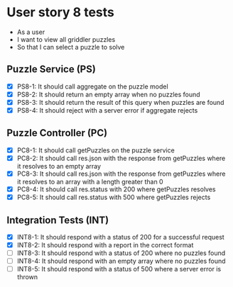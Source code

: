 # User story 8 tests

- As a user
- I want to view all griddler puzzles
- So that I can select a puzzle to solve

## Puzzle Service (PS)

- [x] PS8-1: It should call aggregate on the puzzle model
- [x] PS8-2: It should return an empty array when no puzzles found
- [x] PS8-3: It should return the result of this query when puzzles are found
- [x] PS8-4: It should reject with a server error if aggregate rejects

## Puzzle Controller (PC)

- [x] PC8-1: It should call getPuzzles on the puzzle service
- [x] PC8-2: It should call res.json with the response from getPuzzles where it resolves to an empty array
- [x] PC8-3: It should call res.json with the response from getPuzzles where it resolves to an array with a length greater than 0
- [x] PC8-4: It should call res.status with 200 where getPuzzles resolves
- [x] PC8-5: It should call res.status with 500 where getPuzzles rejects

## Integration Tests (INT)

- [x] INT8-1: It should respond with a status of 200 for a successful request
- [x] INT8-2: It should respond with a report in the correct format
- [ ] INT8-3: It should respond with a status of 200 where no puzzles found
- [ ] INT8-4: It should respond with an empty array where no puzzles found
- [ ] INT8-5: It should respond with a status of 500 where a server error is thrown
